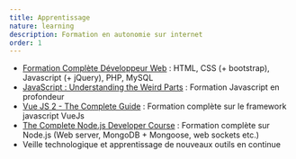 ```yaml
---
title: Apprentissage
nature: learning
description: Formation en autonomie sur internet
order: 1
---
```


- [Formation Complète Développeur Web](https://www.udemy.com/course/formation-developpeur-web/) : HTML, CSS (+ bootstrap), Javascript (+ jQuery), PHP, MySQL
- [JavaScript : Understanding the Weird Parts](https://www.udemy.com/course/understand-javascript/) : Formation Javascript en profondeur
- [Vue JS 2 - The Complete Guide](https://www.udemy.com/course/vuejs-2-the-complete-guide/) : Formation complète sur le framework javascript VueJs
- [The Complete Node.js Developer Course](https://www.udemy.com/course/the-complete-nodejs-developer-course-2/) : Formation complète sur Node.js (Web server, MongoDB + Mongoose, web sockets etc.)
- Veille technologique et apprentissage de nouveaux outils en continue
